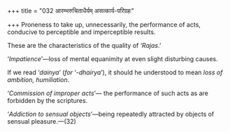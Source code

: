 +++
title = "032 आरम्भरुचिताधैर्यम् असत्कार्य-परिग्रहः"

+++
Proneness to take up, unnecessarily, the performance of acts, conducive
to perceptible and imperceptible results.

These are the characteristics of the quality of ‘*Rajas*.’

‘*Impatience*’—loss of mental equanimity at even slight disturbing
causes.

If we read ‘*dainya*’ (*for* ‘-*dhairya*’), it should he understood to
mean *loss of ambition, humiliation*.

‘*Commission of improper acts*’— the performance of such acts as are
forbidden by the scriptures.

‘*Addiction to sensual objects*’—being repeatedly attracted by objects
of sensual pleasure.—(32)


